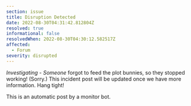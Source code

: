 ```yaml
---
section: issue
title: Disruption Detected
date: 2022-08-30T04:31:42.812804Z
resolved: true
informational: false
resolvedWhen: 2022-08-30T04:30:12.582517Z
affected:
  - Forum
severity: disrupted
---
```

*Investigating* - _Someone_ forgot to feed the plot bunnies, so they stopped working! (Sorry.) This incident post will be updated once we have more information. Hang tight!

This is an automatic post by a monitor bot.
        